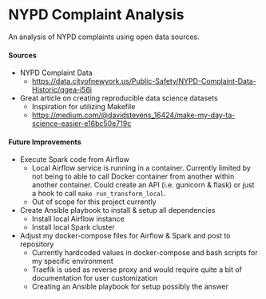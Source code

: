 # NYPD Complaint Analysis

An analysis of NYPD complaints using open data sources.

#### Sources

* NYPD Complaint Data
  * https://data.cityofnewyork.us/Public-Safety/NYPD-Complaint-Data-Historic/qgea-i56i
* Great article on creating reproducible data science datasets
  * Inspiration for utilizing Makefile
  * https://medium.com/@davidstevens_16424/make-my-day-ta-science-easier-e16bc50e719c

#### Future Improvements

* Execute Spark code from Airflow
  * Local Airflow service is running in a container. Currently limited by not being to able to call Docker container from another within another container. Could create an API (i.e. gunicorn & flask) or just a hook to call `make run_transform_local`.
  * Out of scope for this project currently
* Create Ansible playbook to install & setup all dependencies
  * Install local Airflow instance
  * Install local Spark cluster
* Adjust my docker-compose files for Airflow & Spark and post to repository
  * Currently hardcoded values in docker-compose and bash scripts for my specific environment
  * Traefik is used as reverse proxy and would require quite a bit of documentation for user customization
  * Creating an Ansible playbook for setup possibly the answer
